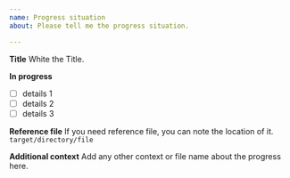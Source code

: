 ```yaml
---
name: Progress situation
about: Please tell me the progress situation.

---
```


**Title**
White the Title.

**In progress**
- [ ] details 1
- [ ] details 2
- [ ] details 3

**Reference file**
If you need reference file, you can note the location of it.
`target/directory/file`

**Additional context**
Add any other context or file name about the progress here.
